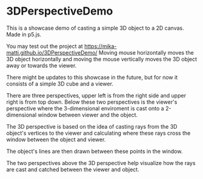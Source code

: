 # 3DPerspectiveDemo
This is a showcase demo of casting a simple 3D object to a 2D canvas. Made in p5.js.

You may test out the project at https://mika-matti.github.io/3DPerspectiveDemo/ 
Moving mouse horizontally moves the 3D object horizontally and
moving the mouse vertically moves the 3D object away or towards the viewer.

There might be updates to this showcase in the future, but for now it consists of
a simple 3D cube and a viewer.

There are three perspectives, upper left is from the right side and 
upper right is from top down. Below these two perspectives is the
viewer's perspective where the 3-dimensional enviroment is cast 
onto a 2-dimensional window between viewer and the object.

The 3D perspective is based on the idea of casting rays from
the 3D object's vertices to the viewer and calculating where
these rays cross the window between the object and viewer.

The object's lines are then drawn between these points in the window.

The two perspectives above the 3D perspective help visualize how
the rays are cast and catched between the viewer and object.
